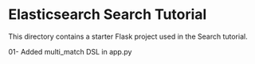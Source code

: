 # Elasticsearch Search Tutorial

This directory contains a starter Flask project used in the Search tutorial.

01- Added multi_match DSL in app.py
